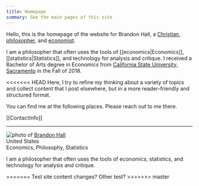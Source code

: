 ```yaml
---
title: Homepage
summary: See the main pages of this site
---
```


Hello, this is the homepage of the website for Brandon Hall, a [Christian](my-christianity), [philosopher](experience-as-philosopher), and [economist](experience-as-economist).

I am a philosopher that often uses the tools of [[economics|Economics]], [[statistics|Statistics]], and technology for analysis and critique. I received a Bachelor of Arts degree in Economics from [California State University, Sacramento](https://www.csus.edu/econ/) in the Fall of 2018.

<<<<<<< HEAD
Here, I try to refine my thinking about a variety of topics and collect content that I post elsewhere, but in a more reader-friendly and structured format.

You can find me at the following places. Please reach out to me there.

[[ContactInfo]]

---

<div id="hcard-Brandon-Hall" class="vcard">
  <img style="float:left; margin-right:4px" src="https://secure.gravatar.com/avatar/c47726a232801822ba08473b99c1e219?s=80" alt="photo of " class="photo"/>
 <a class="url fn" href="http://tacticaltypos.net">Brandon Hall</a>
 <div class="adr">
  <span class="country-name">United States</span>
 </div>
<div><span class="category">Economics</span>, <span class="category">Philosophy</span>, <span class="category">Statistics</span></div>
<p class="p-note">I am a philosopher that often uses the tools of economics, statistics, and technology for analysis and critique.</p></div>
=======
Test site content changes? Other test?
>>>>>>> master
